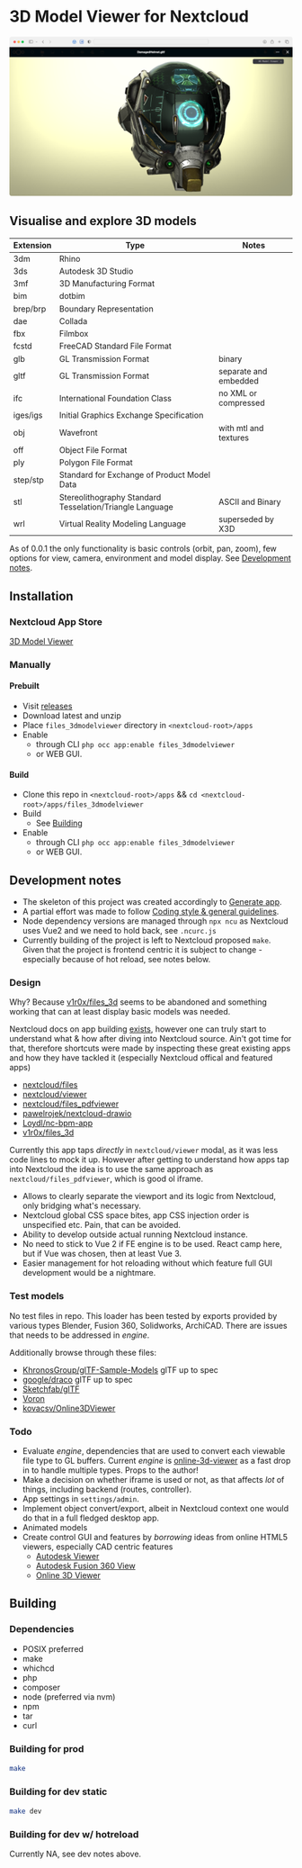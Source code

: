 <!--
SPDX-FileCopyrightText: WARP <development@warp.lv>
SPDX-License-Identifier: AGPL-3.0-or-later
-->

# 3D Model Viewer for Nextcloud

![3D Model Viewer](/src/img/screenshots/dist/1420x798.png?raw=true "GLTF and environment map")

## Visualise and explore 3D models

| Extension   | Type        | Notes       |
| ----------- | ----------- | ----------- |
| 3dm | Rhino | |
| 3ds | Autodesk 3D Studio | |
| 3mf | 3D Manufacturing Format | |
| bim | dotbim | |
| brep/brp | Boundary Representation | |
| dae | Collada | |
| fbx | Filmbox | |
| fcstd | FreeCAD Standard File Format | |
| glb | GL Transmission Format | binary |
| gltf | GL Transmission Format | separate and embedded |
| ifc | International Foundation Class | no XML or compressed |
| iges/igs | Initial Graphics Exchange Specification | |
| obj | Wavefront | with mtl and textures |
| off | Object File Format | |
| ply | Polygon File Format | |
| step/stp | Standard for Exchange of Product Model Data | |
| stl | Stereolithography Standard Tesselation/Triangle Language | ASCII and Binary |
| wrl | Virtual Reality Modeling Language | superseded by X3D |

As of 0.0.1 the only functionality is basic controls (orbit, pan, zoom), few options for view, camera, environment and model display. See [Development notes](#development-notes).

## Installation

### Nextcloud App Store

[3D Model Viewer](https://apps.nextcloud.com/apps/files_3dmodelviewer)

### Manually

#### Prebuilt

- Visit [releases](https://github.com/WARP-LAB/files_3dmodelviewer/releases)
- Download latest and unzip
- Place `files_3dmodelviewer` directory in `<nextcloud-root>/apps`
- Enable
  - through CLI `php occ app:enable files_3dmodelviewer`
  - or WEB GUI.

#### Build

- Clone this repo in `<nextcloud-root>/apps` && `cd <nextcloud-root>/apps/files_3dmodelviewer`
- Build
  - See [Building](#building)
- Enable
  - through CLI `php occ app:enable files_3dmodelviewer`
  - or WEB GUI.

## Development notes

- The skeleton of this project was created accordingly to [Generate app](https://apps.nextcloud.com/developer/apps/generate).
- A partial effort was made to follow [Coding style & general guidelines](https://docs.nextcloud.com/server/latest/developer_manual/getting_started/codingguidelines.html).
- Node dependency versions are managed through `npx ncu` as Nextcloud uses Vue2 and we need to hold back, see `.ncurc.js`
- Currently building of the project is left to Nextcloud proposed `make`. Given that the project is frontend centric it is subject to change - especially because of hot reload, see notes below.

### Design

Why? Because [v1r0x/files_3d](https://github.com/v1r0x/files_3d) seems to be abandoned and something working that can at least display basic models was needed.

Nextcloud docs on app building [exists](https://docs.nextcloud.com/server/latest/developer_manual/app_development/index.html), however one can truly start to understand what & how after diving into Nextcloud source. Ain't got time for that, therefore shortcuts were made by inspecting these great existing apps and how they have tackled it (especially Nextcloud offical and featured apps)

- [nextcloud/files](https://github.com/nextcloud/server/tree/master/apps/files)
- [nextcloud/viewer](https://github.com/nextcloud/viewer)
- [nextcloud/files_pdfviewer](https://github.com/nextcloud/files_pdfviewer)
- [pawelrojek/nextcloud-drawio](https://github.com/pawelrojek/nextcloud-drawio)
- [Loydl/nc-bpm-app](https://github.com/Loydl/nc-bpm-app)
- [v1r0x/files_3d](https://github.com/v1r0x/files_3d)

Currently this app taps *directly* in `nextcloud/viewer` modal, as it was less code lines to mock it up. However after getting to understand how apps tap into Nextcloud the idea is to use the same approach as `nextcloud/files_pdfviewer`, which is good ol iframe.

- Allows to clearly separate the viewport and its logic from Nextcloud, only bridging what's necessary.
- Nextcloud global CSS space bites, app CSS injection order is unspecified etc. Pain, that can be avoided.
- Ability to develop outside actual running Nextcloud instance.
- No need to stick to Vue 2 if FE engine is to be used. React camp here, but if Vue was chosen, then at least Vue 3.
- Easier management for hot reloading without which feature full GUI development would be a nightmare.

### Test models

No test files in repo.
This loader has been tested by exports provided by various types Blender, Fusion 360, Solidworks, ArchiCAD. There are issues that needs to be addressed in *engine*.

Additionally browse through these files:

- [KhronosGroup/glTF-Sample-Models](https://github.com/KhronosGroup/glTF-Sample-Models/tree/master/2.0) glTF up to spec
- [google/draco](https://github.com/google/draco/tree/master/testdata) glTF up to spec
- [Sketchfab/glTF](https://sketchfab.com/features/gltf)
- [Voron](https://github.com/VoronDesign)
- [kovacsv/Online3DViewer](https://github.com/kovacsv/Online3DViewer/tree/master/test/testfiles)

### Todo

- Evaluate *engine*, dependencies that are used to convert each viewable file type to GL buffers. Current *engine* is [online-3d-viewer](https://www.npmjs.com/package/online-3d-viewer) as a fast drop in to handle multiple types. Props to the author!
- Make a decision on whether iframe is used or not, as that affects *lot* of things, including backend (routes, controller).
- App settings in `settings/admin`.
- Implement object convert/export, albeit in Nextcloud context one would do that in a full fledged desktop app.
- Animated models
- Create control GUI and features by *borrowing* ideas from online HTML5 viewers, especially CAD centric features
  - [Autodesk Viewer](https://viewer.autodesk.com/)
  - [Autodesk Fusion 360 View](https://myhub.autodesk360.com/)
  - [Online 3D Viewer](https://3dviewer.net/)

## Building

### Dependencies

- POSIX preferred
- make
- whichcd
- php
- composer
- node (preferred via nvm)
- npm
- tar
- curl

### Building for prod

```sh
make
```

### Building for dev static

```sh
make dev
```

### Building for dev w/ hotreload

Currently NA, see dev notes above.
